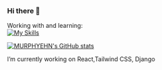### Hi there 👋

Working with and learning: <br>
[![My Skills](https://skillicons.dev/icons?i=py,django,js,jquery,html,css,scss,mysql)](https://skillicons.dev)


[![MURPHYEHN's GitHub stats](https://github-readme-stats.vercel.app/api?username=MURPHYEHN&hide=stars&count_private=true&theme=radical&border_color=94f207&text_color=5adba3)](https://github.com/anuraghazra/github-readme-stats)

I’m currently working on React,Tailwind CSS, Django
<!--
**MURPHYEHN/MURPHYEHN** is a ✨ _special_ ✨ repository because its `README.md` (this file) appears on your GitHub profile.

Here are some ideas to get you started:

- 🔭 I’m currently working on React,Tailwind CSS, Django
- 🌱 I’m currently learning ...
- 👯 I’m looking to collaborate on ...
- 🤔 I’m looking for help with ...
- 💬 Ask me about ...
- 📫 How to reach me: ...
- 😄 Pronouns: ...
- ⚡ Fun fact: ...
-->
